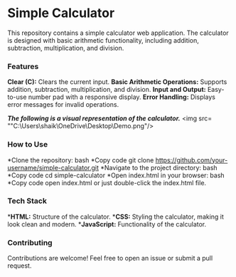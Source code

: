 # Simple Calculator
This repository contains a simple calculator web application. The calculator is designed with basic arithmetic functionality, including addition, subtraction, multiplication, and division.

### Features
__Clear (C):__ Clears the current input.
__Basic Arithmetic Operations:__ Supports addition, subtraction, multiplication, and division.
__Input and Output:__ Easy-to-use number pad with a responsive display.
__Error Handling:__ Displays error messages for invalid operations.

***The following is a visual representation of the calculator.***
<img src= ""C:\Users\shaik\OneDrive\Desktop\Demo.png"/>

### How to Use
*Clone the repository:
bash
*Copy code
git clone https://github.com/your-username/simple-calculator.git
*Navigate to the project directory:
bash
*Copy code
cd simple-calculator
*Open index.html in your browser:
bash
*Copy code
open index.html     or       just double-click the index.html file.

### Tech Stack
*__HTML:__ Structure of the calculator.
*__CSS:__ Styling the calculator, making it look clean and modern.
*__JavaScript:__ Functionality of the calculator.

### Contributing
Contributions are welcome! Feel free to open an issue or submit a pull request.
